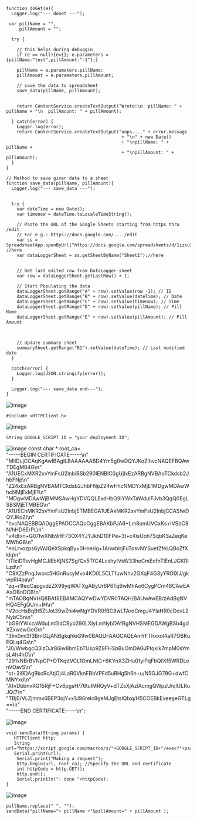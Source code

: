 ```arduino
function doGet(e){
  Logger.log("--- doGet ---");
 
 var pillName = "",
     pillAmount = "";
 
  try {
 
    // this helps during debuggin
    if (e == null){e={}; e.parameters = {pillName:"test",pillAmount:"-1"};}
 
    pillName = e.parameters.pillName;
    pillAmount = e.parameters.pillAmount;
 
    // save the data to spreadsheet
    save_data(pillName, pillAmount);
 
 
    return ContentService.createTextOutput("Wrote:\n  pillName: " + pillName + "\n  pillAmount: " + pillAmount);
 
  } catch(error) { 
    Logger.log(error);    
    return ContentService.createTextOutput("oops...." + error.message 
                                            + "\n" + new Date() 
                                            + "\npillName: " + pillName +
                                            + "\npillAmount: " + pillAmount);
  }  
}
 
// Method to save given data to a sheet
function save_data(pillName, pillAmount){
  Logger.log("--- save_data ---"); 
 
 
  try {
    var dateTime = new Date();
    var timenow = dateTime.toLocaleTimeString(); 
 
    // Paste the URL of the Google Sheets starting from https thru /edit
    // For e.g.: https://docs.google.com/..../edit 
    var ss = SpreadsheetApp.openByUrl("https://docs.google.com/spreadsheets/d/1izsu3vYVygxHZ0dyEb_Bec0z78Wn8Ox9UgSEXD6ZveY/edit"); //here
    var dataLoggerSheet = ss.getSheetByName("Sheet1");//here
 
 
    // Get last edited row from DataLogger sheet
    var row = dataLoggerSheet.getLastRow() + 1;
 
    // Start Populating the data
    dataLoggerSheet.getRange("A" + row).setValue(row -1); // ID
    dataLoggerSheet.getRange("B" + row).setValue(dateTime); // Date
    dataLoggerSheet.getRange("C" + row).setValue(timenow); // Time
    dataLoggerSheet.getRange("D" + row).setValue(pillName); // Pill Name
    dataLoggerSheet.getRange("E" + row).setValue(pillAmount); // Pill Amount
    
 
 
    // Update summary sheet
    summarySheet.getRange("B1").setValue(dateTime); // Last modified date
  }
 
  catch(error) {
    Logger.log(JSON.stringify(error));
  }
 
  Logger.log("--- save_data end---"); 
}

```

![image](https://user-images.githubusercontent.com/80112384/139692660-353fb3f9-9876-41ab-b6dd-b86ec0a82c16.png)
```arduino
#include <HTTPClient.h>
```

![image](https://user-images.githubusercontent.com/80112384/139690030-cbde5927-eb8f-46ff-9f32-291f9eae2cd9.png)
```arduino
String GOOGLE_SCRIPT_ID = "your deployment ID";
```

![image](https://user-images.githubusercontent.com/80112384/139690228-021d1bd7-25a2-4b4a-85e7-84d945867f51.png)
const char * root_ca=\
"-----BEGIN CERTIFICATE-----\n" \
"MIIDujCCAqKgAwIBAgILBAAAAAABD4Ym5g0wDQYJKoZIhvcNAQEFBQAwTDEgMB4G\n" \
"A1UECxMXR2xvYmFsU2lnbiBSb290IENBIC0gUjIxEzARBgNVBAoTCkdsb2JhbFNp\n" \
"Z24xEzARBgNVBAMTCkdsb2JhbFNpZ24wHhcNMDYxMjE1MDgwMDAwWhcNMjExMjE1\n" \
"MDgwMDAwWjBMMSAwHgYDVQQLExdHbG9iYWxTaWduIFJvb3QgQ0EgLSBSMjETMBEG\n" \
"A1UEChMKR2xvYmFsU2lnbjETMBEGA1UEAxMKR2xvYmFsU2lnbjCCASIwDQYJKoZI\n" \
"hvcNAQEBBQADggEPADCCAQoCggEBAKbPJA6+Lm8omUVCxKs+IVSbC9N/hHD6ErPL\n" \
"v4dfxn+G07IwXNb9rfF73OX4YJYJkhD10FPe+3t+c4isUoh7SqbKSaZeqKeMWhG8\n" \
"eoLrvozps6yWJQeXSpkqBy+0Hne/ig+1AnwblrjFuTosvNYSuetZfeLQBoZfXklq\n" \
"tTleiDTsvHgMCJiEbKjNS7SgfQx5TfC4LcshytVsW33hoCmEofnTlEnLJGKRILzd\n" \
"C9XZzPnqJworc5HGnRusyMvo4KD0L5CLTfuwNhv2GXqF4G3yYROIXJ/gkwpRl4pa\n" \
"zq+r1feqCapgvdzZX99yqWATXgAByUr6P6TqBwMhAo6CygPCm48CAwEAAaOBnDCB\n" \
"mTAOBgNVHQ8BAf8EBAMCAQYwDwYDVR0TAQH/BAUwAwEB/zAdBgNVHQ4EFgQUm+IH\n" \
"V2ccHsBqBt5ZtJot39wZhi4wNgYDVR0fBC8wLTAroCmgJ4YlaHR0cDovL2NybC5n\n" \
"bG9iYWxzaWduLm5ldC9yb290LXIyLmNybDAfBgNVHSMEGDAWgBSb4gdXZxwewGoG\n" \
"3lm0mi3f3BmGLjANBgkqhkiG9w0BAQUFAAOCAQEAmYFThxxol4aR7OBKuEQLq4Gs\n" \
"J0/WwbgcQ3izDJr86iw8bmEbTUsp9Z8FHSbBuOmDAGJFtqkIk7mpM0sYmsL4h4hO\n" \
"291xNBrBVNpGP+DTKqttVCL1OmLNIG+6KYnX3ZHu01yiPqFbQfXf5WRDLenVOavS\n" \
"ot+3i9DAgBkcRcAtjOj4LaR0VknFBbVPFd5uRHg5h6h+u/N5GJG79G+dwfCMNYxd\n" \
"AfvDbbnvRG15RjF+Cv6pgsH/76tuIMRQyV+dTZsXjAzlAcmgQWpzU/qlULRuJQ/7\n" \
"TBj0/VLZjmmx6BEP3ojY+x1J96relc8geMJgEtslQIxq/H5COEBkEveegeGTLg==\n" \
"-----END CERTIFICATE-----\n";

![image](https://user-images.githubusercontent.com/80112384/139690416-5c90ad87-178d-4b7d-ae51-816cb33f1295.png)
```arduino
void sendData(String params) {
   HTTPClient http;
   String url="https://script.google.com/macros/s/"+GOOGLE_SCRIPT_ID+"/exec?"+params;
   Serial.print(url);
    Serial.print("Making a request");
    http.begin(url, root_ca); //Specify the URL and certificate
    int httpCode = http.GET();  
    http.end();
    Serial.println(": done "+httpCode);
}
```

![image](https://user-images.githubusercontent.com/80112384/139690736-839874f8-e06b-4e37-a84c-38a6cf8e10c2.png)
```arduino
pillName.replace(" ", "");
sendData("pillName="+ pillName +"&pillAmount=" + pillAmount );
```
